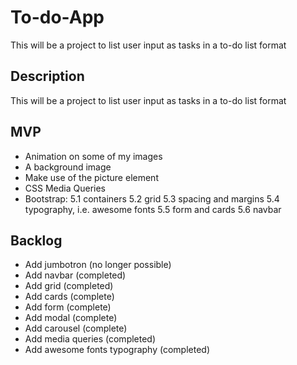 # To-do-App
This will be a project to list user input as tasks in a to-do list format 

## Description
This will be a project to list user input as tasks in a to-do list format 


## MVP
- Animation on some of my images
- A background image
- Make use of the picture element
- CSS Media Queries
- Bootstrap:
    5.1 containers
    5.2 grid
    5.3 spacing and margins
    5.4 typography, i.e. awesome fonts
    5.5 form and cards
    5.6 navbar


## Backlog
- Add jumbotron (no longer possible)
- Add navbar (completed)
- Add grid (completed)
- Add cards (complete)
- Add form (complete)
- Add modal (complete)
- Add carousel (complete)
- Add media queries (completed)
- Add awesome fonts typography (completed)
